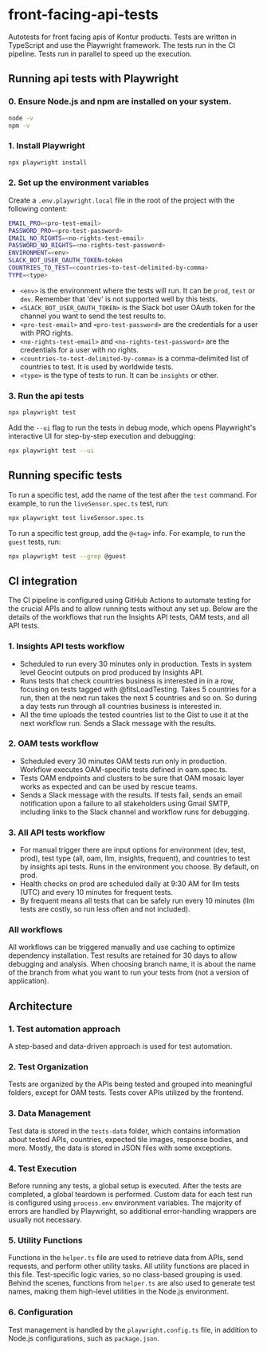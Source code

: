 # front-facing-api-tests

Autotests for front facing apis of Kontur products. Tests are written in TypeScript and use the Playwright framework. The tests run in the CI pipeline. Tests run in parallel to speed up the execution.

## Running api tests with Playwright

### 0. Ensure Node.js and npm are installed on your system.

```bash
node -v
npm -v
```

### 1. Install Playwright

```bash
npx playwright install
```

### 2. Set up the environment variables

Create a `.env.playwright.local` file in the root of the project with the following content:

```bash
EMAIL_PRO=<pro-test-email>
PASSWORD_PRO=<pro-test-password>
EMAIL_NO_RIGHTS=<no-rights-test-email>
PASSWORD_NO_RIGHTS=<no-rights-test-password>
ENVIRONMENT=<env>
SLACK_BOT_USER_OAUTH_TOKEN=token
COUNTRIES_TO_TEST=<countries-to-test-delimited-by-comma>
TYPE=<type>
```

- `<env>` is the environment where the tests will run. It can be `prod`, `test` or `dev`. Remember that 'dev' is not supported well by this tests.
- `<SLACK_BOT_USER_OAUTH_TOKEN>` is the Slack bot user OAuth token for the channel you want to send the test results to.
- `<pro-test-email>` and `<pro-test-password>` are the credentials for a user with PRO rights.
- `<no-rights-test-email>` and `<no-rights-test-password>` are the credentials for a user with no rights.
- `<countries-to-test-delimited-by-comma>` is a comma-delimited list of countries to test. It is used by worldwide tests.
- `<type>` is the type of tests to run. It can be `insights` or other.

### 3. Run the api tests

```bash
npx playwright test
```

Add the `--ui` flag to run the tests in debug mode, which opens Playwright's interactive UI for step-by-step execution and debugging:

```bash
npx playwright test --ui
```

## Running specific tests

To run a specific test, add the name of the test after the `test` command. For example, to run the `liveSensor.spec.ts` test, run:

```bash
npx playwright test liveSensor.spec.ts
```

To run a specific test group, add the `@<tag>` info. For example, to run the `guest` tests, run:

```bash
npx playwright test --grep @guest
```

## CI integration

The CI pipeline is configured using GitHub Actions to automate testing for the crucial APIs and to allow running tests without any set up. Below are the details of the workflows that run the Insights API tests, OAM tests, and all API tests.

### 1. Insights API tests workflow

- Scheduled to run every 30 minutes only in production. Tests in system level Geocint outputs on prod produced by Insights API.
- Runs tests that check countries business is interested in in a row, focusing on tests tagged with @fitsLoadTesting. Takes 5 countries for a run, then at the next run takes the next 5 countries and so on. So during a day tests run through all countries business is interested in.
- All the time uploads the tested countries list to the Gist to use it at the next workflow run. Sends a Slack message with the results.

### 2. OAM tests workflow

- Scheduled every 30 minutes OAM tests run only in production. Workflow executes OAM-specific tests defined in oam.spec.ts.
- Tests OAM endpoints and clusters to be sure that OAM mosaic layer works as expected and can be used by rescue teams.
- Sends a Slack message with the results. If tests fail, sends an email notification upon a failure to all stakeholders using Gmail SMTP, including links to the Slack channel and workflow runs for debugging.

### 3. All API tests workflow

- For manual trigger there are input options for environment (dev, test, prod), test type (all, oam, llm, insights, frequent), and countries to test by insights api tests. Runs in the environment you choose. By default, on prod.
- Health checks on prod are scheduled daily at 9:30 AM for llm tests (UTC) and every 10 minutes for frequent tests.
- By frequent means all tests that can be safely run every 10 minutes (llm tests are costly, so run less often and not included).

### All workflows

All workflows can be triggered manually and use caching to optimize dependency installation. Test results are retained for 30 days to allow debugging and analysis. When choosing branch name, it is about the name of the branch from what you want to run your tests from (not a version of application).

## Architecture

### 1. Test automation approach

A step-based and data-driven approach is used for test automation.

### 2. Test Organization

Tests are organized by the APIs being tested and grouped into meaningful folders, except for OAM tests. Tests cover APIs utilized by the frontend.

### 3. Data Management

Test data is stored in the `tests-data` folder, which contains information about tested APIs, countries, expected tile images, response bodies, and more. Mostly, the data is stored in JSON files with some exceptions.

### 4. Test Execution

Before running any tests, a global setup is executed. After the tests are completed, a global teardown is performed. Custom data for each test run is configured using `process.env` environment variables. The majority of errors are handled by Playwright, so additional error-handling wrappers are usually not necessary.

### 5. Utility Functions

Functions in the `helper.ts` file are used to retrieve data from APIs, send requests, and perform other utility tasks. All utility functions are placed in this file. Test-specific logic varies, so no class-based grouping is used. Behind the scenes, functions from `helper.ts` are also used to generate test names, making them high-level utilities in the Node.js environment.

### 6. Configuration

Test management is handled by the `playwright.config.ts` file, in addition to Node.js configurations, such as `package.json`.
